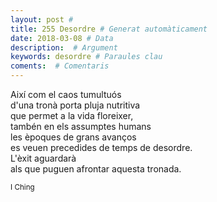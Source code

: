 ```yaml
---
layout: post #
title: 255 Desordre # Generat automàticament
date: 2018-03-08 # Data
description:  # Argument
keywords: desordre # Paraules clau
coments:  # Comentaris
---
```


Així com el caos tumultuós <br />
d'una tronà porta pluja nutritiva <br />
que permet a la vida floreixer, <br />
tambén en els assumptes humans <br />
les èpoques de grans avanços <br />
es veuen precedides de temps de desordre. <br />
L'èxit aguardarà <br />
als que puguen afrontar aquesta tronada.

<small>I Ching</small>
